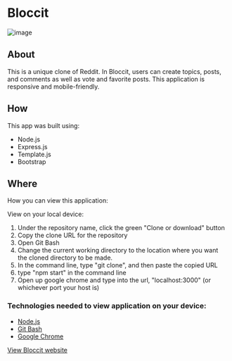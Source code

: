 # Bloccit
![image](https://user-images.githubusercontent.com/38973991/50047032-65c29200-0073-11e9-8257-b375c9a39f37.png)

## About
This is a unique clone of Reddit. In Bloccit, users can create topics, posts, and comments as well as vote and favorite posts. This application is responsive and mobile-friendly.

## How
This app was built using:
* Node.js
* Express.js
* Template.js
* Bootstrap

## Where
How you can view this application:
 
View on your local device:
1. Under the repository name, click the green "Clone or download" button
2. Copy the clone URL for the repository
3. Open Git Bash
4. Change the current working directory to the location where you want the cloned directory to be made.
5. In the command line, type "git clone", and then paste the copied URL
6. type "npm start" in the command line 
7. Open up google chrome and type into the url, "localhost:3000" (or whichever port your host is)

### Technologies needed to view application on your device:
* [Node.js](https://nodejs.org/en/) 
* [Git Bash](https://git-scm.com/downloads)
* [Google Chrome](https://www.google.com/chrome/) 

[View Bloccit website](https://tishg-bloccit-b.herokuapp.com/)
